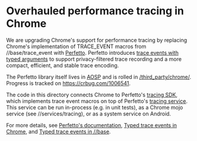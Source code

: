 # Overhauled performance tracing in Chrome

We are upgrading Chrome's support for performance tracing by replacing Chrome's implementation of
TRACE_EVENT macros from //base/trace_event with [Perfetto](https://perfetto.dev). Perfetto
introduces [trace events with typed
arguments](https://perfetto.dev/docs/instrumentation/track-events) to support privacy-filtered trace
recording and a more compact, efficient, and stable trace encoding.

The Perfetto library itself lives in
[AOSP](https://android.googlesource.com/platform/external/perfetto/) and is rolled in
[/third_party/chrome/](https://cs.chromium.org/chromium/src/third_party/perfetto/). Progress is
tracked on https://crbug.com/1006541.

The code in this directory connects Chrome to Perfetto's [tracing
SDK](https://perfetto.dev/docs/instrumentation/tracing-sdk), which implements trace event macros on
top of Perfetto's [tracing service](https://perfetto.dev/docs/concepts/service-model). This service
can be run in-process (e.g. in unit tests), as a Chrome mojo service (see //services/tracing), or as
a system service on Android.

For more details, see [Perfetto's documentation](https://docs.perfetto.dev), [Typed trace events in
Chrome](https://docs.google.com/document/d/1f7tt4cb-JcA5bQFR1oXk60ncJPpkL02_Hi_Bc6MfTQk/edit#), and
[Typed trace events in
//base](https://docs.google.com/document/d/1UQ4Ez7B-TeowijOUuMXuoWj1amZcQ7E2abt3s4jaAEY/edit#).
